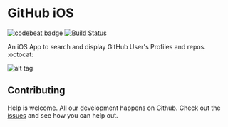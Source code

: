 # GitHub iOS

[![codebeat badge](https://codebeat.co/badges/0d39a077-7d55-40c1-96ea-e64ff61de849)](https://codebeat.co/projects/github-com-eduardo22i-github-ios-master)
[![Build Status](https://app.bitrise.io/app/60fac936683a506d/status.svg?token=WdCIeqJrOTsYBZugKJ7X_g&branch=master)](https://app.bitrise.io/app/60fac936683a506d)

An iOS App to search and display GitHub User's Profiles and repos. :octocat:

![alt tag](https://d1sz9tkli0lfjq.cloudfront.net/items/350M1t3A2C3V011n2N13/Simulator%20Screen%20Shot%20-%20iPhone%208%20-%202019-07-18%20at%2011.48.22.png?v=691d0dfb)

## Contributing
Help is welcome. All our development happens on Github. Check out the [issues][issue] and see how you can help out.

[issue]: https://github.com/eduardo22i/github-ios/issues
